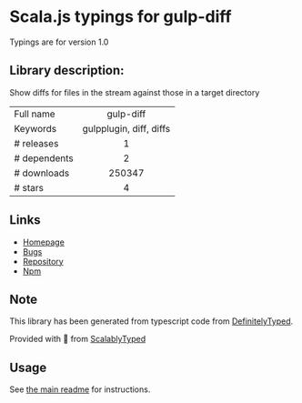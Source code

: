 
# Scala.js typings for gulp-diff

Typings are for version 1.0

## Library description:
Show diffs for files in the stream against those in a target directory

|                    |                 |
| ------------------ | :-------------: |
| Full name          | gulp-diff |
| Keywords           | gulpplugin, diff, diffs |
| # releases         | 1 |
| # dependents       | 2 |
| # downloads        | 250347 |
| # stars            | 4 |

## Links
- [Homepage](https://github.com/creativelive/gulp-diff)
- [Bugs](https://github.com/creativelive/gulp-diff/issues)
- [Repository](https://github.com/creativelive/gulp-diff)
- [Npm](https://www.npmjs.com/package/gulp-diff)
    


## Note
This library has been generated from typescript code from [DefinitelyTyped](https://definitelytyped.org).

Provided with :purple_heart: from [ScalablyTyped](https://github.com/oyvindberg/ScalablyTyped)

## Usage
See [the main readme](../../readme.md) for instructions.


